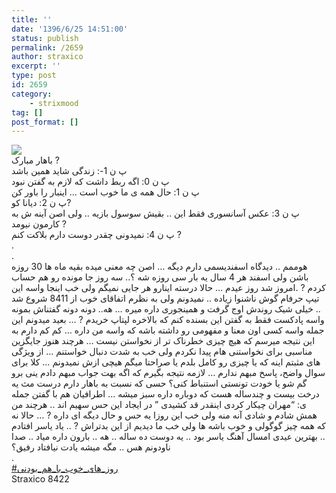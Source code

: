 ```yaml
---
title: ''
date: '1396/6/25 14:51:00'
status: publish
permalink: /2659
author: straxico
excerpt: ''
type: post
id: 2659
category:
    - strixmood
tag: []
post_format: []
---
```

[![](../../uploads/2017/06/85888-259x300.png)](http://localhost/wp-content/uploads/2017/06/85888.png)  
باهار مبارک ?  
پ ن 1-: زندگی شاید همین باشد  
پ ن 0: اگه ربط داشت که لازم به گفتن نبود  
پ ن 1: حال همه ی ما خوب است … اینبار را باور کن  
پ ن 2: دیانا کو?  
پ ن 3: عکس آسانسوری فقط این .. بقیش سوسول بازیه .. ولی اصن آینه ش به کارمون نیومد ?  
پ ن 4: نمیدونی چقدر دوست دارم بلاکت کنم ?  
.  
.  
هوممم .. دیدگاه اسفندیسمی دارم دیگه … اصن چه معنی میده بقیه ماه ها 30 روزه باشن ولی اسفند هر 4 سال یه بار سی روزه شه ؟.. سه روز جا مونده رو هم حساب کردم ? .امروز شد روز عیدم … حالا درسته اینارو هر جایی نمیگم ولی خب اینجا واسه این تیپ حرفام گوش ناشنوا زیاده .. نمیدونم ولی به نظرم اتفاقای خوب از 8411 شروع شد .. خیلی شیک روندش اوج گرفت و همینجوری داره میره … هه.. دونه دونه گفتناش بمونه واسه پادکست فقط به گفتن این بسنده کنم که بالاخره لپتاپ خریدم ? … بعید میدونم این جمله واسه کسی اون معنا و مفهومی رو داشته باشه که واسه من داره … کم کم دارم به این نتیجه میرسم که هیچ چیزی خطرناک تر از نخواستن نیست … هرچند هنوز جایگزین مناسبی برای نخواستنی هام پیدا نکردم ولی خب به شدت دنبال خواستنم … از ویژگی های مثبتم اینه که یا چیزی رو کامل بلدم یا صراحتا میگم هیچی ازش نمیدونم … کلا برای سوال واضح، پاسخ مبهم ندارم … لازمه نتیجه بگیرم که اگه بهت جواب مبهم دادم ینی برو گم شو یا خودت تونستی استنباط کنی؟ حسی که نسبت به باهار دارم درست مث یه درخت بیست و چندساله هست که دوباره داره سبز میشه … اطرافیان هم با گفتن جمله ی: “مهران چیکار کردی اینقدر قد کشیدی ” در ایجاد این حس سهیم اند .. هرچند من همش شادم و شادی آنه منه ولی خب این روزا یه حس و حال دیگه ای داره ? … حالا نه که همه چیز گوگولی و خوب باشه ها ولی خب ما دیدیم از این بدتراش ? .. یاد یاسر افتادم .. بهترین عیدی امسال آهنگ یاسر بود .. یه دوست ده ساله .. هه .. بارون داره میاد .. صدا ناودونم هس .. مگه میشه یادت نیافتاد رفیق؟  
.  
[\#روز\_های\_خوب\_با\_هم\_بودنی](https://www.instagram.com/explore/tags/%D8%B1%D9%88%D8%B2_%D9%87%D8%A7%DB%8C_%D8%AE%D9%88%D8%A8_%D8%A8%D8%A7_%D9%87%D9%85_%D8%A8%D9%88%D8%AF%D9%86%DB%8C/)  
Straxico 8422